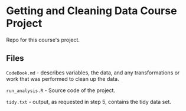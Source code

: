 # Getting and Cleaning Data Course Project

Repo for this course's project.

## Files

`CodeBook.md` - describes variables, the data, and any transformations or work that was performed to clean up the data.

`run_analysis.R` - Source code of the project.

`tidy.txt` - output, as requested in step 5, contains the tidy data set.

